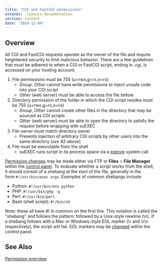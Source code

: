 ```yaml
---
title: "CGI and FastCGI permissions"
extends: _layouts.documentation
section: content
date: "2014-12-04"
---
```


## Overview

All CGI and FastCGI requests operate as the owner of the file and require heightened security to limit malicious behavior. There are a few guidelines that must be adhered to when a CGI or FastCGI script, ending in _.cgi_, is accessed on your hosting account:

1. File permissions must be 755 (u=rwx,g=rx,o=rx)
    - _Group_, _Other_ cannot have write permissions to inject unsafe code into your CGI script
    - _Other_ (web server) must be able to access the file before
2. Directory permission of the folder in which the CGI script resides must be 755 (u=rwx,g=rx,o=rx)
    - _Group_, _Other_ cannot create other files in the directory that may be sourced as CGI scripts
    - _Other_ (web server) must be able to open the directory to satisfy the request before wrapping with suEXEC
3. File owner must match directory owner
    - Prevents injection of arbitrary CGI scripts by other users into the same directory (_see #2 above_)
4. File must be executable from the shell
    - suEXEC runs script in its process space via a [execve](http://linux.die.net/man/2/execve) system call

[Permission changes](/docs/guides/permissions-overview/#changing "Permissions overview") may be made either via FTP or **Files** > **File Manager** within the [control panel](/docs/control-panel/logging-into-the-control-panel/ "Logging into the control panel"). To evaluate whether a script works from the shell, it should consist of a shebang at the start of the file, generally in the form `#!/usr/bin/exec args`. Examples of common shebangs include:

- Python: `#!/usr/bin/env python`
- PHP: `#!/usr/bin/php -q`
- Perl: `#!/usr/bin/perl`
- Bash (shell script): `#!/bin/sh`

Note: these all have #! in common on the first line. This notation is called the "shebang" and follows the pattern: <shebang><path to executable> followed by a Unix-style newline (\\n). If a shebang follows with a Mac or Windows-style EOL marker (\\r and \\r\\n respectively), the script will fail. EOL markers may be [changed](/docs/control-panel/changing-eol-markers/) within the control panel.

## See Also

[Permission overview](/docs/guides/permissions-overview/ "Permissions overview")
